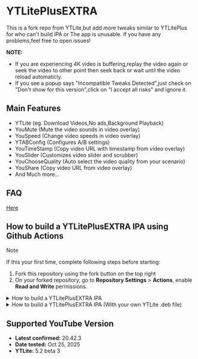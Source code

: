 # YTLitePlusEXTRA
This is a fork repo from YTLite,but add more tweaks similar to YTLitePlus for who can't build IPA or The app is unusable.
If you have any problems,feel free to open issues!

**NOTE:** 
- If you are experiencing 4K video is buffering,replay the video again or seek the video to other point then seek back or wait until the video reload automaticly.
- If you see a popup says "Incompatible Tweaks Detected",just check on "Don't show for this version",click on "I accept all risks" and ignore it.

## Main Features
- YTLite (eg. Download Videos,No ads,Background Playback)
- YouMute (Mute the video sounds in video overlay)
- YouSpeed (Change video speeds in video overlay)
- YTABConfig (Configures A/B settings)
- YouTimeStamp (Copy video URL with timestamp from video overlay)
- YouSlider (Customizes video slider and scrubber)
- YouChooseQuality (Auto select the video quality from your scenario)
- YouShare (Copy video URL from video overlay)
- And Much more...

## FAQ
[Here](FAQs/FAQ_EN.md)

## How to build a YTLitePlusEXTRA IPA using Github Actions
> [!NOTE]
> If this your first time, complete following steps before starting:
>
> 1. Fork this repository using the fork button on the top right
> 2. On your forked repository, go to **Repository Settings** > **Actions**, enable **Read and Write** permissions.

<details>
  <summary>How to build a YTLitePlusEXTRA IPA</summary>
  <ol>
    <li>Click on <strong>Sync fork</strong>, and if your branch is out-of-date, click on <strong>Update branch</strong>.</li>
    <li>Navigate to the <strong>Actions tab</strong> in your forked repository and select <strong>Build and Release YTLitePlusEXTRA IPA.</strong></li>
    <li>Click the <strong>Run workflow</strong> button located on the right side.</li>
    <li>Get a decrypted .ipa file (I cannot provide this due to legal reasons), then upload it to a file provider (e.g., filebin.net, filemail.com, or catbox.moe is recommended). Paste the URL of the decrypted IPA file in the provided field.</li>
    <strong>NOTE:</strong> Make sure to provide a direct download link to the file, not a link to a webpage. Otherwise, the process will fail.
    <li>Enter the tweak version from the releases (the latest release is selected by default). You can also change the BundleID and Display Name if desired.</li>
    <li>Make sure all inputs are correct, then click <strong>Run workflow</strong> to start the process.</li>
    <li>Wait for the build to finish. You can download the YTLitePlusEXTRA IPA from the releases section of your forked repo. (If you can't find the releases section, go to your forked repo and add /releases to the URL, i.e., github.com/yourusername/YTLitePlusEXTRA/releases.)</li>
  </ol>
</details>

<details>
  <summary>How to build a YTLitePlusEXTRA IPA (With your own YTLite .deb file)</summary>
  <ol>
    <li>Click on <strong>Sync fork</strong>, and if your branch is out-of-date, click on <strong>Update branch</strong>.</li>
    <li>Navigate to the <strong>Actions tab</strong> in your forked repository and select <strong>(Pre-Release) Build and Release YTLitePlusEXTRA IPA.</strong></li>
    <li>Click the <strong>Run workflow</strong> button located on the right side.</li>
    <li>Get a decrypted .ipa file (I cannot provide this due to legal reasons), then upload it to a file provider (e.g., filebin.net, filemail.com, or catbox.moe is recommended). Paste the URL of the decrypted IPA file in the provided field.</li>
    <li>Get your YTLite .deb file, then upload it to a file provider (e.g., filebin.net, filemail.com, or catbox.moe is recommended). Paste the URL of the deb file in the provided field.</li>
    <strong>NOTE:</strong> Make sure to provide a direct download link to the file, not a link to a webpage. Otherwise, the process will fail.
    <li>You can also change the BundleID and Display Name if desired.</li>
    <li>Make sure all inputs are correct, then click <strong>Run workflow</strong> to start the process.</li>
    <li>Wait for the build to finish. You can download the YTLitePlusEXTRA IPA from the releases section of your forked repo. (If you can't find the releases section, go to your forked repo and add /releases to the URL, i.e., github.com/yourusername/YTLitePlusEXTRA/releases.)</li>
  </ol>
</details>

## Supported YouTube Version
<ul>
   <li><strong>Latest confirmed:</strong> 20.42.3</li>
   <li><strong>Date tested:</strong> Oct 25, 2025</li>
   <li><strong>YTLite:</strong> 5.2 beta 3</li>
</ul>
